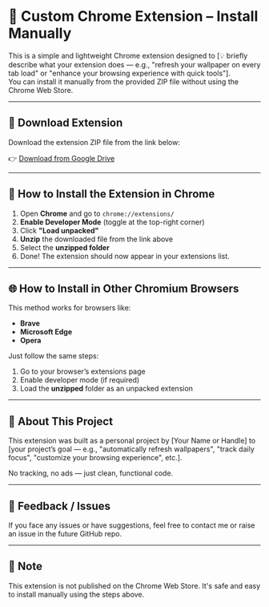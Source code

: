 # 🚀 Custom Chrome Extension – Install Manually

This is a simple and lightweight Chrome extension designed to [💡 briefly describe what your extension does — e.g., "refresh your wallpaper on every tab load" or "enhance your browsing experience with quick tools"].  
You can install it manually from the provided ZIP file without using the Chrome Web Store.

---

## 📂 Download Extension

Download the extension ZIP file from the link below:

👉 [Download from Google Drive]([https://drive.google.com/file/d/1lPabogR78VqiMKDztvv7RgNeGnKb-rpc/view?usp=sharing](https://drive.google.com/drive/folders/1Zrof358Tb5c0sZjt2JW1u2ucgimWtQYj?usp=sharing))

---

## 🧩 How to Install the Extension in Chrome

1. Open **Chrome** and go to `chrome://extensions/`
2. **Enable Developer Mode** (toggle at the top-right corner)
3. Click **"Load unpacked"**
4. **Unzip** the downloaded file from the link above
5. Select the **unzipped folder**
6. Done! The extension should now appear in your extensions list.

---

## 🌐 How to Install in Other Chromium Browsers

This method works for browsers like:

- **Brave**
- **Microsoft Edge**
- **Opera**

Just follow the same steps:
1. Go to your browser’s extensions page
2. Enable developer mode (if required)
3. Load the **unzipped** folder as an unpacked extension

---

## 📝 About This Project

This extension was built as a personal project by [Your Name or Handle] to [your project’s goal — e.g., "automatically refresh wallpapers", "track daily focus", "customize your browsing experience", etc.].

No tracking, no ads — just clean, functional code.

---



## 💬 Feedback / Issues

If you face any issues or have suggestions, feel free to contact me or raise an issue in the future GitHub repo.

---

## 📌 Note

This extension is not published on the Chrome Web Store. It's safe and easy to install manually using the steps above. 

